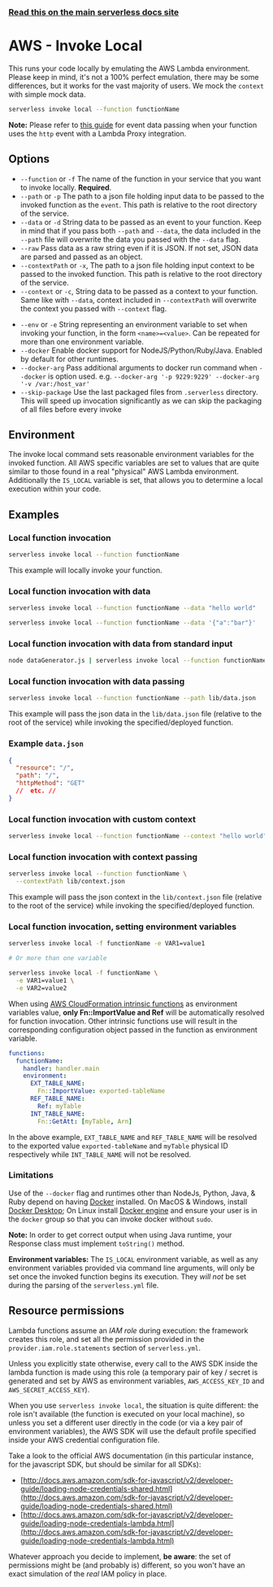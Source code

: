 <!--
title: Serverless Framework Commands - AWS Lambda - Invoke Local
menuText: invoke local
menuOrder: 9
description: Emulate an invocation of your AWS Lambda function locally using the Serverless Framework
layout: Doc
-->

<!-- DOCS-SITE-LINK:START automatically generated  -->

### [Read this on the main serverless docs site](https://www.serverless.com/framework/docs/providers/aws/cli-reference/invoke-local)

<!-- DOCS-SITE-LINK:END -->

# AWS - Invoke Local

This runs your code locally by emulating the AWS Lambda environment. Please keep in mind, it's not a 100% perfect emulation, there may be some differences, but it works for the vast majority of users. We mock the `context` with simple mock data.

```bash
serverless invoke local --function functionName
```

**Note:** Please refer to [this guide](https://docs.aws.amazon.com/apigateway/latest/developerguide/api-gateway-set-up-simple-proxy.html#api-gateway-simple-proxy-for-lambda-input-format) for event data passing when your function uses the `http` event with a Lambda Proxy integration.

## Options

- `--function` or `-f` The name of the function in your service that you want to invoke locally. **Required**.
- `--path` or `-p` The path to a json file holding input data to be passed to the invoked function as the `event`. This path is relative to the root directory of the service.
- `--data` or `-d` String data to be passed as an event to your function. Keep in mind that if you pass both `--path` and `--data`, the data included in the `--path` file will overwrite the data you passed with the `--data` flag.
- `--raw` Pass data as a raw string even if it is JSON. If not set, JSON data are parsed and passed as an object.
- `--contextPath` or `-x`, The path to a json file holding input context to be passed to the invoked function. This path is relative to the root directory of the service.
- `--context` or `-c`, String data to be passed as a context to your function. Same like with `--data`, context included in `--contextPath` will overwrite the context you passed with `--context` flag.

* `--env` or `-e` String representing an environment variable to set when invoking your function, in the form `<name>=<value>`. Can be repeated for more than one environment variable.
* `--docker` Enable docker support for NodeJS/Python/Ruby/Java. Enabled by default for other
  runtimes.
* `--docker-arg` Pass additional arguments to docker run command when `--docker` is option used. e.g. `--docker-arg '-p 9229:9229' --docker-arg '-v /var:/host_var'`
* `--skip-package` Use the last packaged files from `.serverless` directory. This will speed up invocation significantly as we can skip the packaging of all files before every invoke

## Environment

The invoke local command sets reasonable environment variables for the invoked function.
All AWS specific variables are set to values that are quite similar to those found in
a real "physical" AWS Lambda environment. Additionally the `IS_LOCAL` variable is
set, that allows you to determine a local execution within your code.

## Examples

### Local function invocation

```bash
serverless invoke local --function functionName
```

This example will locally invoke your function.

### Local function invocation with data

```bash
serverless invoke local --function functionName --data "hello world"
```

```bash
serverless invoke local --function functionName --data '{"a":"bar"}'
```

### Local function invocation with data from standard input

```bash
node dataGenerator.js | serverless invoke local --function functionName
```

### Local function invocation with data passing

```bash
serverless invoke local --function functionName --path lib/data.json
```

This example will pass the json data in the `lib/data.json` file (relative to the root of the service) while invoking the specified/deployed function.

### Example `data.json`

```json
{
  "resource": "/",
  "path": "/",
  "httpMethod": "GET"
  //  etc. //
}
```

### Local function invocation with custom context

```bash
serverless invoke local --function functionName --context "hello world"
```

### Local function invocation with context passing

```bash
serverless invoke local --function functionName \
  --contextPath lib/context.json
```

This example will pass the json context in the `lib/context.json` file (relative to the root of the service) while invoking the specified/deployed function.

### Local function invocation, setting environment variables

```bash
serverless invoke local -f functionName -e VAR1=value1

# Or more than one variable

serverless invoke local -f functionName \
  -e VAR1=value1 \
  -e VAR2=value2
```

When using [AWS CloudFormation intrinsic functions](https://docs.aws.amazon.com/AWSCloudFormation/latest/UserGuide/intrinsic-function-reference.html) as environment variables value, **only Fn::ImportValue and Ref** will be automatically resolved for function invocation. Other intrinsic functions use will result in the corresponding configuration object passed in the function as environment variable.

```yml
functions:
  functionName:
    handler: handler.main
    environment:
      EXT_TABLE_NAME:
        Fn::ImportValue: exported-tableName
      REF_TABLE_NAME:
        Ref: myTable
      INT_TABLE_NAME:
        Fn::GetAtt: [myTable, Arn]
```

In the above example, `EXT_TABLE_NAME` and `REF_TABLE_NAME` will be resolved to the exported value `exported-tableName` and `myTable` physical ID respectively while `INT_TABLE_NAME` will not be resolved.

### Limitations

Use of the `--docker` flag and runtimes other than NodeJs, Python, Java, & Ruby depend on having
[Docker](https://www.docker.com/) installed. On MacOS & Windows, install
[Docker Desktop](https://www.docker.com/products/docker-desktop); On Linux install
[Docker engine](https://www.docker.com/products/docker-engine) and ensure your user is in the
`docker` group so that you can invoke docker without `sudo`.

**Note:** In order to get correct output when using Java runtime, your Response class must implement `toString()` method.

**Environment variables:** The `IS_LOCAL` environment variable, as well as
any environment variables provided via command line arguments,
will only be set once the invoked function begins its execution.
They _will not_ be set during the parsing of the `serverless.yml` file.

## Resource permissions

Lambda functions assume an _IAM role_ during execution: the framework creates this role, and set all the permission provided in the `provider.iam.role.statements` section of `serverless.yml`.

Unless you explicitly state otherwise, every call to the AWS SDK inside the lambda function is made using this role (a temporary pair of key / secret is generated and set by AWS as environment variables, `AWS_ACCESS_KEY_ID` and `AWS_SECRET_ACCESS_KEY`).

When you use `serverless invoke local`, the situation is quite different: the role isn't available (the function is executed on your local machine), so unless you set a different user directly in the code (or via a key pair of environment variables), the AWS SDK will use the default profile specified inside your AWS credential configuration file.

Take a look to the official AWS documentation (in this particular instance, for the javascript SDK, but should be similar for all SDKs):

- [http://docs.aws.amazon.com/sdk-for-javascript/v2/developer-guide/loading-node-credentials-shared.html](http://docs.aws.amazon.com/sdk-for-javascript/v2/developer-guide/loading-node-credentials-shared.html)
- [http://docs.aws.amazon.com/sdk-for-javascript/v2/developer-guide/loading-node-credentials-lambda.html](http://docs.aws.amazon.com/sdk-for-javascript/v2/developer-guide/loading-node-credentials-lambda.html)

Whatever approach you decide to implement, **be aware**: the set of permissions might be (and probably is) different, so you won't have an exact simulation of the _real_ IAM policy in place.

